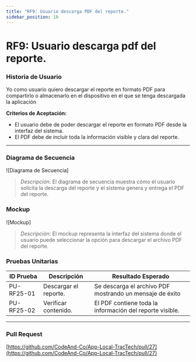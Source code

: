 ```yaml
---
title: "RF9: Usuario descarga PDF del reporte."  
sidebar_position: 10
---
```


# RF9: Usuario descarga pdf del reporte.

### Historia de Usuario

Yo como usuario quiero descargar el reporte en formato PDF para compartirlo o almacenarlo en el dispositivo en el que se tenga descargada la aplicación

  **Criterios de Aceptación:**
  - El usuario debe de poder descargar el reporte en formato PDF desde la interfaz del sistema.
  - El PDF debe de incluir toda la información visible y clara del reporte.

---

### Diagrama de Secuencia

![Diagrama de Secuencia] 

> *Descripción*: El diagrama de secuencia muestra cómo el usuario solicita la descarga del reporte y el sistema genera y entrega el PDF del reporte.

### Mockup

![Mockup]

> *Descripción*: El mockup representa la interfaz del sistema donde el usuario puede seleccionar la opción para descargar el archivo PDF del reporte.

### Pruebas Unitarias 
| ID Prueba | Descripción | Resultado Esperado |
|-----------|-------------|--------------------|
|PU-RF25-01|Descargar el reporte.|Se descarga el archivo PDF mostrando un mensaje de éxito|
|PU-RF25-02|Verificar contenido.|El PDF contiene toda la información del reporte visible.|

---

### Pull Request
[https://github.com/CodeAnd-Co/App-Local-TracTech/pull/27](https://github.com/CodeAnd-Co/App-Local-TracTech/pull/27)
